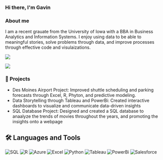 
### Hi there, I'm Gavin

### About me 
  I am a recent grauate from the University of Iowa with a BBA in Business Analytics and Information Systems.  I enjoy using data to be able to meaningful stories, solve problems through data, and improve processes through effective code and visulaizations.  

  ![](https://komarev.com/ghpvc/?username=adityakumar28&color=447ff7&label=Visitor+count)

<img src="https://user-images.githubusercontent.com/73097560/115834477-dbab4500-a447-11eb-908a-139a6edaec5c.gif">

### 🚀 Projects 
- Des Moines Airport Project: Improved shuttle scheduling and parking forecasts through Excel, R, Phyton, and predictive modeling.
- Data Storytelling through Tableau and PowerBi: Created interactive dashboards to visualize and communicate data-driven insights
- SQL Database Project: Designed and created a SQL database to anaalyze the trends of movies throughout the years, and promoting the insights onto a webpage

## 🛠️ Languages and Tools
![SQL](https://img.shields.io/badge/sql-%23ED8B00.svg?style=for-the-badge&logo=java&logoColor=white) 
![R](https://img.shields.io/badge/R-%236DB33F.svg?style=for-the-badge&logo=spring&logoColor=white) 
![Azure](https://img.shields.io/badge/Azure-%23FF9900.svg?style=for-the-badge&logo=amazon-aws&logoColor=white) 
![Excel](https://img.shields.io/badge/Excel-%2300599C.svg?style=for-the-badge&logo=c&logoColor=white) 
![Python](https://img.shields.io/badge/python-%2300ADD8.svg?style=for-the-badge&logo=go&logoColor=white) 
![Tableau](https://img.shields.io/badge/Tableau-%23E34F26.svg?style=for-the-badge&logo=html5&logoColor=white) 
![PowerBi](https://img.shields.io/badge/PowerBi-%230072C6.svg?style=for-the-badge&logo=azure-devops&logoColor=white) 
![Salesforce](https://img.shields.io/badge/salesforce-black?style=for-the-badge&logo=insomnia&logoColor=5849BE) 





  

